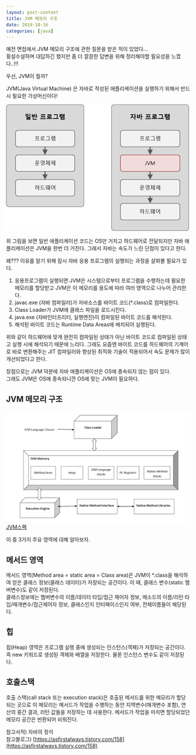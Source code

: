 ```yaml
---
layout: post-content
title: JVM 메모리 구조
date: 2019-10-16
categories: [java]
---
```


예전 면접에서 JVM 메모리 구조에 관한 질문을 받은 적이 있었다...    
횡설수설하며 대답하긴 했지만 좀 더 깔끔한 답변을 위해 정리해야할 필요성을 느꼈다..!!!    

우선, JVM이 뭘까?

JVM(Java Virtual Machine) 은 자바로 작성된 애플리케이션을 실행하기 위해서 반드시 필요한 가상머신이다!

![1](/assets/images/2019-10-16-img/memory01.png)    <br/> 

위 그림을 보면 일반 애플리케이션 코드는 OS만 거치고 하드웨어로 전달되지만 자바 애플리케이션은 JVM을 한번 더 거친다. 
그래서 자바는 속도가 느린 단점이 있다고 한다.

왜??? 이유를 알기 위해 잠시 자바 응용 프로그램의 실행되는 과정을 살펴볼 필요가 있다. 
   
1. 응용프로그램이 실행되면 JVM은 시스템으로부터 프로그램을 수행하는데 필요한 메모리를 할당받고 JVM은 이 메모리를 용도에 따라 여러 영역으로 나누어 관리한다.
2. javac.exe (자바 컴파일러)가 자바소스를 바이트 코드(*.class)로 컴파일한다.
3. Class Loader가 JVM에 클래스 파일을 로드시킨다.
4. java.exe (자바인터프리터, 실행엔진)이 컴파일된 바이트 코드를 해석한다.
5. 해석된 바이트 코드는 Runtime Data Areas에 배치되어 실행된다.

위와 같이 하드웨어에 맞게 완전히 컴파일된 상태가 아닌 바이트 코드로 컴파일된 상태고 실행 시에 해석되기 때문에 느리다. 
그래도 요즘엔 바이트 코드를 하드웨어의 기계어로 바로 변환해주는 JIT 컴파일러와 향상된 최적화 기술이 적용되어서 속도 문제가 많이 개선되었다고 한다.

장점으로는 JVM 덕분에 자바 애플리케이션은 OS에 종속되지 않는 점이 있다.    
그래도 JVM은 OS에 종속되니깐 OS에 맞는 JVM이 필요하다.

## JVM 메모리 구조

![1](/assets/images/2019-10-16-img/JvmSpec7.png)    <br/> 
[JVM스펙](https://ko.wikipedia.org/wiki/자바_가상_머신)

이 중 3가지 주요 영역에 대해 알아보자.

## 메서드 영역
메서드 영역(Method area = static area = Class area)은 JVM이 *.class을 해석하여 얻은 클래스 정보(클래스 데이터)가 저장되는 공간이다. 이 때, 클래스 변수(static 멤버변수)도 같이 저장된다.     
클래스정보에는 멤버변수의 이름/데이터 타입/접근 제어자 정보, 메소드의 이름/리턴 타입/매개변수/접근제어자 정보, 클래스인지 인터페이스인지 여부, 전체이름들이 해당된다.

## 힙
힙(Heap) 영역은 프로그램 실행 중에 생성되는 인스턴스(객체)가 저장되는 공간이다.    
즉 new 키워드로 생성된 객체와 배열을 저장한다. 물론 인스턴스 변수도 같이 저장된다.

## 호출스택
호출 스택(call stack 또는 execution stack)은 호출된 메서드를 위한 메모리가 할당되는 곳으로 이 메모리는 메서드가 작업을 수행하는 동안 지역변수(매개변수 포함), 연산의 중간 결과, 리턴 값들을 저장하는 데 사용한다. 메서드가 작업을 마치면 할당되었던 메모리 공간은 반환되어 비워진다.


참고서적) 자바의 정석    
참고블로그) [https://asfirstalways.tistory.com/158](https://asfirstalways.tistory.com/158)